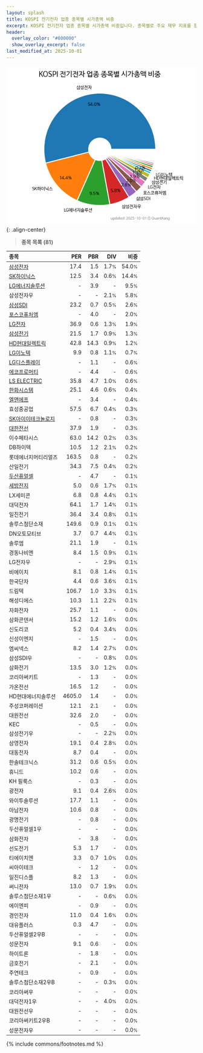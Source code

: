 ```yaml
---
layout: splash
title: KOSPI 전기전자 업종 종목별 시가총액 비중
excerpt: KOSPI 전기전자 업종 종목별 시가총액 비중입니다. 종목별로 주요 재무 지표를 함께 표시합니다.
header:
  overlay_color: "#800000"
  show_overlay_excerpt: false
last_modified_at: 2025-10-01
---
```



![KOSPI 전기전자 업종 종목별 시가총액 비중](/stats/sector/images/kospi_업종_전기전자_종목.png){: .align-center}


> **종목 목록 (81)**<a id="list"></a>

| **종목** | **PER** | **PBR** | **DIV** | **비중** |
| :------- | ------: | ------: | ------: | -------: |
| [삼성전자](/005930/) | 17.4 | 1.5 | 1.7<small>%</small> | 54.0<small>%</small> |
| [SK하이닉스](/000660/) | 12.5 | 3.4 | 0.6<small>%</small> | 14.4<small>%</small> |
| [LG에너지솔루션](/373220/) | - | 3.9 | - | 9.5<small>%</small> |
| 삼성전자우 | - | - | 2.1<small>%</small> | 5.8<small>%</small> |
| [삼성SDI](/006400/) | 23.2 | 0.7 | 0.5<small>%</small> | 2.6<small>%</small> |
| [포스코퓨처엠](/003670/) | - | 4.0 | - | 2.0<small>%</small> |
| [LG전자](/066570/) | 36.9 | 0.6 | 1.3<small>%</small> | 1.9<small>%</small> |
| [삼성전기](/009150/) | 21.5 | 1.7 | 0.9<small>%</small> | 1.3<small>%</small> |
| [HD현대일렉트릭](/267260/) | 42.8 | 14.3 | 0.9<small>%</small> | 1.2<small>%</small> |
| [LG이노텍](/011070/) | 9.9 | 0.8 | 1.1<small>%</small> | 0.7<small>%</small> |
| [LG디스플레이](/034220/) | - | 1.1 | - | 0.6<small>%</small> |
| [에코프로머티](/450080/) | - | 4.4 | - | 0.6<small>%</small> |
| [LS ELECTRIC](/010120/) | 35.8 | 4.7 | 1.0<small>%</small> | 0.6<small>%</small> |
| [한화시스템](/272210/) | 25.1 | 4.6 | 0.6<small>%</small> | 0.4<small>%</small> |
| [엘앤에프](/066970/) | - | 3.4 | - | 0.4<small>%</small> |
| 효성중공업 | 57.5 | 6.7 | 0.4<small>%</small> | 0.3<small>%</small> |
| [SK아이이테크놀로지](/361610/) | - | 0.8 | - | 0.3<small>%</small> |
| [대한전선](/001440/) | 37.9 | 1.9 | - | 0.3<small>%</small> |
| 이수페타시스 | 63.0 | 14.2 | 0.2<small>%</small> | 0.3<small>%</small> |
| DB하이텍 | 10.5 | 1.2 | 2.1<small>%</small> | 0.2<small>%</small> |
| 롯데에너지머티리얼즈 | 163.5 | 0.8 | - | 0.2<small>%</small> |
| 산일전기 | 34.3 | 7.5 | 0.4<small>%</small> | 0.2<small>%</small> |
| [두산퓨얼셀](/336260/) | - | 4.7 | - | 0.1<small>%</small> |
| [세방전지](/004490/) | 5.0 | 0.6 | 1.7<small>%</small> | 0.1<small>%</small> |
| LX세미콘 | 6.8 | 0.8 | 4.4<small>%</small> | 0.1<small>%</small> |
| 대덕전자 | 64.1 | 1.7 | 1.4<small>%</small> | 0.1<small>%</small> |
| 일진전기 | 36.4 | 3.4 | 0.8<small>%</small> | 0.1<small>%</small> |
| 솔루스첨단소재 | 149.6 | 0.9 | 0.1<small>%</small> | 0.1<small>%</small> |
| DN오토모티브 | 3.7 | 0.7 | 4.4<small>%</small> | 0.1<small>%</small> |
| 솔루엠 | 21.1 | 1.9 | - | 0.1<small>%</small> |
| 경동나비엔 | 8.4 | 1.5 | 0.9<small>%</small> | 0.1<small>%</small> |
| LG전자우 | - | - | 2.9<small>%</small> | 0.1<small>%</small> |
| 비에이치 | 8.1 | 0.8 | 1.4<small>%</small> | 0.1<small>%</small> |
| 한국단자 | 4.4 | 0.6 | 3.6<small>%</small> | 0.1<small>%</small> |
| 드림텍 | 106.7 | 1.0 | 3.3<small>%</small> | 0.1<small>%</small> |
| 해성디에스 | 10.3 | 1.1 | 2.2<small>%</small> | 0.1<small>%</small> |
| 자화전자 | 25.7 | 1.1 | - | 0.0<small>%</small> |
| 삼화콘덴서 | 15.2 | 1.2 | 1.6<small>%</small> | 0.0<small>%</small> |
| 신도리코 | 5.2 | 0.4 | 3.4<small>%</small> | 0.0<small>%</small> |
| 신성이엔지 | - | 1.5 | - | 0.0<small>%</small> |
| 엠씨넥스 | 8.2 | 1.4 | 2.7<small>%</small> | 0.0<small>%</small> |
| 삼성SDI우 | - | - | 0.8<small>%</small> | 0.0<small>%</small> |
| 삼화전기 | 13.5 | 3.0 | 1.2<small>%</small> | 0.0<small>%</small> |
| 코리아써키트 | - | 1.3 | - | 0.0<small>%</small> |
| 가온전선 | 16.5 | 1.2 | - | 0.0<small>%</small> |
| HD현대에너지솔루션 | 4605.0 | 1.4 | - | 0.0<small>%</small> |
| 주성코퍼레이션 | 12.1 | 2.1 | - | 0.0<small>%</small> |
| 대원전선 | 32.6 | 2.0 | - | 0.0<small>%</small> |
| KEC | - | 0.5 | - | 0.0<small>%</small> |
| 삼성전기우 | - | - | 2.2<small>%</small> | 0.0<small>%</small> |
| 삼영전자 | 19.1 | 0.4 | 2.8<small>%</small> | 0.0<small>%</small> |
| 대동전자 | 8.7 | 0.4 | - | 0.0<small>%</small> |
| 한솔테크닉스 | 31.2 | 0.6 | 0.5<small>%</small> | 0.0<small>%</small> |
| 휴니드 | 10.2 | 0.6 | - | 0.0<small>%</small> |
| KH 필룩스 | - | 0.3 | - | 0.0<small>%</small> |
| 광전자 | 9.1 | 0.4 | 2.6<small>%</small> | 0.0<small>%</small> |
| 와이투솔루션 | 17.7 | 1.1 | - | 0.0<small>%</small> |
| 아남전자 | 10.6 | 0.8 | - | 0.0<small>%</small> |
| 광명전기 | - | 0.8 | - | 0.0<small>%</small> |
| 두산퓨얼셀1우 | - | - | - | 0.0<small>%</small> |
| 삼화전자 | - | 3.8 | - | 0.0<small>%</small> |
| 선도전기 | 5.3 | 1.7 | - | 0.0<small>%</small> |
| 티에이치엔 | 3.3 | 0.7 | 1.0<small>%</small> | 0.0<small>%</small> |
| 씨아이테크 | - | 1.2 | - | 0.0<small>%</small> |
| 일진디스플 | 8.2 | 1.3 | - | 0.0<small>%</small> |
| 써니전자 | 13.0 | 0.7 | 1.9<small>%</small> | 0.0<small>%</small> |
| 솔루스첨단소재1우 | - | - | 0.6<small>%</small> | 0.0<small>%</small> |
| 에이엔피 | - | 0.9 | - | 0.0<small>%</small> |
| 경인전자 | 11.0 | 0.4 | 1.6<small>%</small> | 0.0<small>%</small> |
| 대유플러스 | 0.3 | 4.7 | - | 0.0<small>%</small> |
| 두산퓨얼셀2우B | - | - | - | 0.0<small>%</small> |
| 성문전자 | 9.1 | 0.6 | - | 0.0<small>%</small> |
| 하이트론 | - | 1.8 | - | 0.0<small>%</small> |
| 금호전기 | - | 2.1 | - | 0.0<small>%</small> |
| 주연테크 | - | 0.9 | - | 0.0<small>%</small> |
| 솔루스첨단소재2우B | - | - | 0.3<small>%</small> | 0.0<small>%</small> |
| 코리아써우 | - | - | - | 0.0<small>%</small> |
| 대덕전자1우 | - | - | 4.0<small>%</small> | 0.0<small>%</small> |
| 대원전선우 | - | - | - | 0.0<small>%</small> |
| 코리아써키트2우B | - | - | - | 0.0<small>%</small> |
| 성문전자우 | - | - | - | 0.0<small>%</small> |

{% include commons/footnotes.md %}
